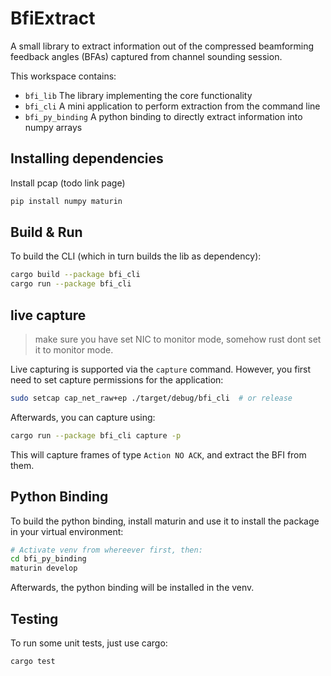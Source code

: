 # BfiExtract

A small library to extract information out of the compressed beamforming
feedback angles (BFAs) captured from channel sounding session.

This workspace contains:

- `bfi_lib` The library implementing the core functionality
- `bfi_cli` A mini application to perform extraction from the command line
- `bfi_py_binding` A python binding to directly extract information into numpy arrays

## Installing dependencies

Install pcap (todo link page)

```bash
pip install numpy maturin
```

## Build & Run

To build the CLI (which in turn builds the lib as dependency):

```bash
cargo build --package bfi_cli
cargo run --package bfi_cli 
```

## live capture

> make sure you have set NIC to monitor mode, somehow rust dont set it to monitor mode. 

Live capturing is supported via the `capture` command. However, you first need to set capture permissions for the application: 
 
```bash
sudo setcap cap_net_raw+ep ./target/debug/bfi_cli  # or release
```

Afterwards, you can capture using:

```bash 
cargo run --package bfi_cli capture -p
```

This will capture frames of type `Action NO ACK`, and extract the BFI from them.

## Python Binding

To build the python binding, install maturin and use it to install
the package in your virtual environment:

```bash
# Activate venv from whereever first, then:
cd bfi_py_binding
maturin develop
```

Afterwards, the python binding will be installed in the venv.

## Testing

To run some unit tests, just use cargo:

```bash
cargo test
```
